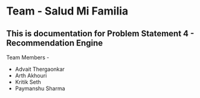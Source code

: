 <h1> Team - Salud Mi Familia </h1>

<h2>This is documentation for Problem Statement 4 - Recommendation Engine</h2>

Team Members -

- Advait Thergaonkar
- Arth Akhouri
- Kritik Seth
- Paymanshu Sharma